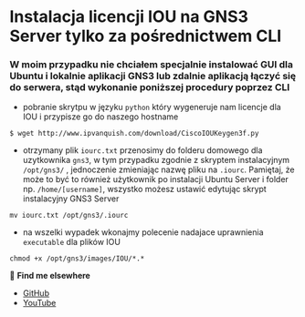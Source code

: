 # Instalacja licencji IOU na GNS3 Server tylko za pośrednictwem CLI 
### W moim przypadku nie chciałem specjalnie instalować GUI dla Ubuntu i lokalnie aplikacji GNS3 lub zdalnie aplikacją łączyć się do serwera, stąd wykonanie poniższej procedury poprzez CLI

* pobranie skrytpu w języku `python` który wygeneruje nam licencje dla IOU i przypisze go do naszego hostname
```
$ wget http://www.ipvanquish.com/download/CiscoIOUKeygen3f.py
```
*  otrzymany plik `iourc.txt` przenosimy do folderu domowego dla uzytkownika `gns3`, w tym przypadku zgodnie z skryptem instalacyjnym `/opt/gns3/` , jednoczenie zmieniając nazwę pliku na `.iourc`. Pamiętaj, że może to być to również użytkownik po instalacji Ubuntu Server i folder np. `/home/[username]`, wszystko możesz ustawić edytując skrypt instalacyjny GNS3 Server
```
mv iourc.txt /opt/gns3/.iourc
```
* na wszelki wypadek wkonajmy polecenie nadajace uprawnienia `executable` dla plików IOU
```
chmod +x /opt/gns3/images/IOU/*.*
```
🔗 **Find me elsewhere**
- [GitHub](https://github.com/virtualizeme)
- [YouTube](https://www.youtube.com/@virtualizeMe)
